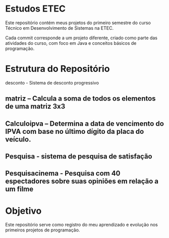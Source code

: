 # Estudos ETEC

Este repositório contém meus projetos do primeiro semestre do curso Técnico em Desenvolvimento de Sistemas na ETEC.

Cada commit corresponde a um projeto diferente, criado como parte das atividades do curso, com foco em Java e conceitos básicos de programação.

# Estrutura do Repositório

desconto - Sistema de desconto progressivo

## matriz – Calcula a soma de todos os elementos de uma matriz 3x3

## Calculoipva – Determina a data de vencimento do IPVA com base no último dígito da placa do veículo.

## Pesquisa - sistema de pesquisa de satisfação 

## Pesquisacinema - Pesquisa com 40 espectadores sobre suas opiniões em relação a um filme


# Objetivo

Este repositório serve como registro do meu aprendizado e evolução nos primeiros projetos de programação.
